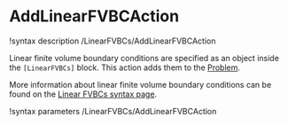 # AddLinearFVBCAction

!syntax description /LinearFVBCs/AddLinearFVBCAction

Linear finite volume boundary conditions are specified as an object inside the `[LinearFVBCs]` block.
This action adds them to the [Problem](syntax/Problem/index.md).

More information about linear finite volume boundary conditions can be found on the
[Linear FVBCs syntax page](syntax/LinearFVBCs/index.md).

!syntax parameters /LinearFVBCs/AddLinearFVBCAction
